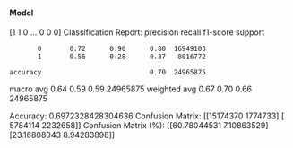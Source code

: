 #### Model
[1 1 0 ... 0 0 0]
Classification Report:
              precision    recall  f1-score   support

           0       0.72      0.90      0.80  16949103
           1       0.56      0.28      0.37   8016772

    accuracy                           0.70  24965875
   macro avg       0.64      0.59      0.59  24965875
weighted avg       0.67      0.70      0.66  24965875

Accuracy: 0.6972328428304636
Confusion Matrix:
[[15174370  1774733]
 [ 5784114  2232658]]
Confusion Matrix (%):
[[60.78044531  7.10863529]
 [23.16808043  8.94283898]]
